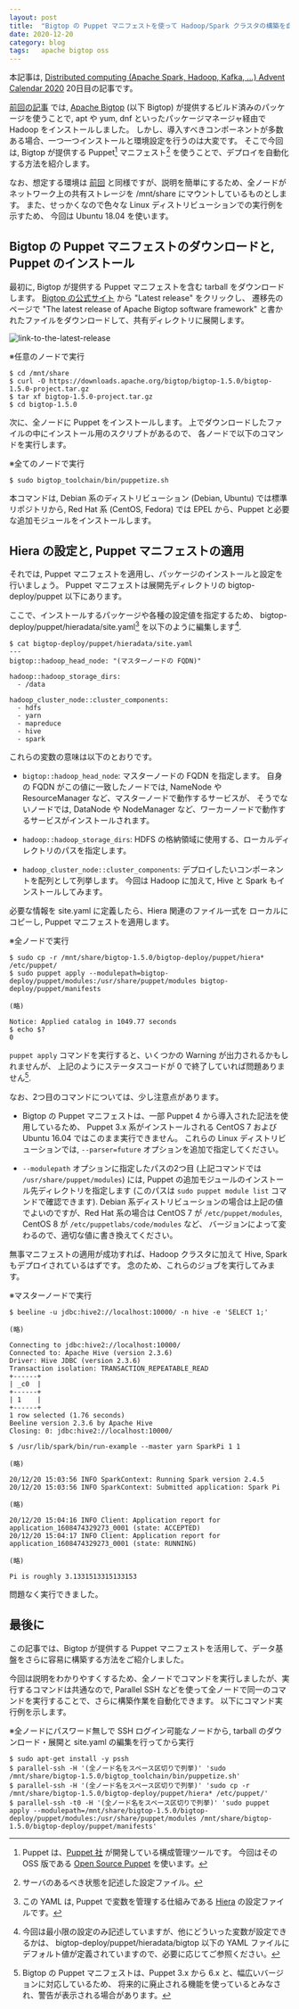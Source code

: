 ```yaml
---
layout: post
title:  "Bigtop の Puppet マニフェストを使って Hadoop/Spark クラスタの構築を自動化する"
date: 2020-12-20
category: blog
tags:   apache bigtop oss
---
```

本記事は,
[Distributed computing (Apache Spark, Hadoop, Kafka, ...) Advent Calendar 2020](https://qiita.com/advent-calendar/2020/distributed-computing)
20日目の記事です。

[前回の記事](/blog/2020/12/19/introducing-bigtop-1.5.0-1.html) では,
[Apache Bigtop](https://bigtop.apache.org) (以下 Bigtop) が提供するビルド済みのパッケージを使うことで,
apt や yum, dnf といったパッケージマネージャ経由で Hadoop をインストールしました。
しかし、導入すべきコンポーネントが多数ある場合、一つ一つインストールと環境設定を行うのは大変です。
そこで今回は, Bigtop が提供する Puppet[^1] マニフェスト[^2] を使うことで、デプロイを自動化する方法を紹介します。

[^1]: Puppet は、[Puppet 社](https://puppet.com/) が開発している構成管理ツールです。
      今回はその OSS 版である [Open Source Puppet](https://puppet.com/open-source/#osp) を使います。

[^2]: サーバのあるべき状態を記述した設定ファイル。

なお、想定する環境は
[前回](/blog/2020/12/19/introducing-bigtop-1.5.0-1.html#想定する環境)
と同様ですが、説明を簡単にするため、全ノードがネットワーク上の共有ストレージを
/mnt/share にマウントしているものとします。
また、せっかくなので色々な Linux ディストリビューションでの実行例を示すため、
今回は Ubuntu 18.04 を使います。


## Bigtop の Puppet マニフェストのダウンロードと, Puppet のインストール

最初に, Bigtop が提供する Puppet マニフェストを含む tarball をダウンロードします。
[Bigtop の公式サイト](https://bigtop.apache.org/) から "Latest release" をクリックし、
遷移先のページで "The latest release of Apache Bigtop software framework"
と書かれたファイルをダウンロードして、共有ディレクトリに展開します。

![link-to-the-latest-release](/assets/2020-12-20-introducing-bigtop-1.5.0-2/link-to-the-latest-release.png)

※任意のノードで実行
```
$ cd /mnt/share
$ curl -O https://downloads.apache.org/bigtop/bigtop-1.5.0/bigtop-1.5.0-project.tar.gz
$ tar xf bigtop-1.5.0-project.tar.gz
$ cd bigtop-1.5.0
```

次に、全ノードに Puppet をインストールします。
上でダウンロードしたファイルの中にインストール用のスクリプトがあるので、
各ノードで以下のコマンドを実行します。

※全てのノードで実行
```
$ sudo bigtop_toolchain/bin/puppetize.sh
```

本コマンドは, Debian 系のディストリビューション (Debian, Ubuntu) では標準リポジトリから,
Red Hat 系 (CentOS, Fedora) では EPEL から、Puppet と必要な追加モジュールをインストールします。


## Hiera の設定と, Puppet マニフェストの適用

それでは, Puppet マニフェストを適用し、パッケージのインストールと設定を行いましょう。
Puppet マニフェストは展開先ディレクトリの bigtop-deploy/puppet 以下にあります。

ここで、インストールするパッケージや各種の設定値を指定するため、
bigtop-deploy/puppet/hieradata/site.yaml[^3] を以下のように編集します[^4].

[^3]: この YAML は, Puppet で変数を管理する仕組みである
      [Hiera](https://puppet.com/docs/puppet/5.5/hiera.html) の設定ファイルです。

[^4]: 今回は最小限の設定のみ記述していますが、他にどういった変数が設定できるかは、
      bigtop-deploy/puppet/hieradata/bigtop 以下の YAML ファイルに
      デフォルト値が定義されていますので、必要に応じてご参照ください。


```
$ cat bigtop-deploy/puppet/hieradata/site.yaml
---
bigtop::hadoop_head_node: "(マスターノードの FQDN)"

hadoop::hadoop_storage_dirs:
  - /data

hadoop_cluster_node::cluster_components:
  - hdfs
  - yarn
  - mapreduce
  - hive
  - spark
```

これらの変数の意味は以下のとおりです。

* `bigtop::hadoop_head_node`: マスターノードの FQDN を指定します。
  自身の FQDN がこの値に一致したノードでは, NameNode や ResourceManager など、マスターノードで動作するサービスが、
  そうでないノードでは, DataNode や NodeManager など、ワーカーノードで動作するサービスがインストールされます。

* `hadoop::hadoop_storage_dirs`: HDFS の格納領域に使用する、ローカルディレクトリのパスを指定します。

* `hadoop_cluster_node::cluster_components`: デプロイしたいコンポーネントを配列として列挙します。
  今回は Hadoop に加えて, Hive と Spark もインストールしてみます。

必要な情報を site.yaml に定義したら、Hiera 関連のファイル一式を
ローカルにコピーし, Puppet マニフェストを適用します。

※全ノードで実行
```
$ sudo cp -r /mnt/share/bigtop-1.5.0/bigtop-deploy/puppet/hiera* /etc/puppet/
$ sudo puppet apply --modulepath=bigtop-deploy/puppet/modules:/usr/share/puppet/modules bigtop-deploy/puppet/manifests

(略)

Notice: Applied catalog in 1049.77 seconds
$ echo $?
0
```

`puppet apply` コマンドを実行すると、いくつかの Warning が出力されるかもしれませんが、
上記のようにステータスコードが 0 で終了していれば問題ありません[^5].

[^5]: Bigtop の Puppet マニフェストは、Puppet 3.x から 6.x と、幅広いバージョンに対応しているため、
      将来的に廃止される機能を使っているとみなされ、警告が表示される場合があります。

なお、2つ目のコマンドについては、少し注意点があります。

* Bigtop の Puppet マニフェストは、一部 Puppet 4 から導入された記法を使用しているため、
  Puppet 3.x 系がインストールされる CentOS 7 および Ubuntu 16.04 ではこのまま実行できません。
  これらの Linux ディストリビューションでは, `--parser=future` オプションを追加で指定してください。

* `--modulepath` オプションに指定したパスの2つ目 (上記コマンドでは `/usr/share/puppet/modules`)
  には, Puppet の追加モジュールのインストール先ディレクトリを指定します
  (このパスは `sudo puppet module list` コマンドで確認できます).
  Debian 系ディストリビューションの場合は上記の値でよいのですが、Red Hat 系の場合は
  CentOS 7 が `/etc/puppet/modules`, CentOS 8 が `/etc/puppetlabs/code/modules` など、
  バージョンによって変わるので、適切な値に書き換えてください。

無事マニフェストの適用が成功すれば、Hadoop クラスタに加えて Hive, Spark もデプロイされているはずです。
念のため、これらのジョブを実行してみます。

※マスターノードで実行
```
$ beeline -u jdbc:hive2://localhost:10000/ -n hive -e 'SELECT 1;'

(略)

Connecting to jdbc:hive2://localhost:10000/
Connected to: Apache Hive (version 2.3.6)
Driver: Hive JDBC (version 2.3.6)
Transaction isolation: TRANSACTION_REPEATABLE_READ
+------+
| _c0  |
+------+
| 1    |
+------+
1 row selected (1.76 seconds)
Beeline version 2.3.6 by Apache Hive
Closing: 0: jdbc:hive2://localhost:10000/
```
```
$ /usr/lib/spark/bin/run-example --master yarn SparkPi 1 1

(略)

20/12/20 15:03:56 INFO SparkContext: Running Spark version 2.4.5
20/12/20 15:03:56 INFO SparkContext: Submitted application: Spark Pi

(略)

20/12/20 15:04:16 INFO Client: Application report for application_1608474329273_0001 (state: ACCEPTED)
20/12/20 15:04:17 INFO Client: Application report for application_1608474329273_0001 (state: RUNNING)

(略)

Pi is roughly 3.1331513315133153
```

問題なく実行できました。


## 最後に

この記事では、Bigtop が提供する Puppet マニフェストを活用して、データ基盤をさらに容易に構築する方法をご紹介しました。

今回は説明をわかりやすくするため、全ノードでコマンドを実行しましたが、実行するコマンドは共通なので,
Parallel SSH などを使って全ノードで同一のコマンドを実行することで、さらに構築作業を自動化できます。
以下にコマンド実行例を示します。

※全ノードにパスワード無しで SSH ログイン可能なノードから, tarball のダウンロード・展開と site.yaml の編集を行ってから実行
```
$ sudo apt-get install -y pssh
$ parallel-ssh -H '(全ノード名をスペース区切りで列挙)' 'sudo /mnt/share/bigtop-1.5.0/bigtop_toolchain/bin/puppetize.sh'
$ parallel-ssh -H '(全ノード名をスペース区切りで列挙)' 'sudo cp -r /mnt/share/bigtop-1.5.0/bigtop-deploy/puppet/hiera* /etc/puppet/'
$ parallel-ssh -t0 -H '(全ノード名をスペース区切りで列挙)' 'sudo puppet apply --modulepath=/mnt/share/bigtop-1.5.0/bigtop-deploy/puppet/modules:/usr/share/puppet/modules /mnt/share/bigtop-1.5.0/bigtop-deploy/puppet/manifests'
```
